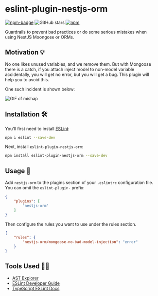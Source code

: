 # eslint-plugin-nestjs-orm

[![npm-badge](https://img.shields.io/npm/v/eslint-plugin-nestjs-orm.svg?style=flat-square)](https://www.npmjs.com/package/eslint-plugin-nestjs-orm)
![GitHub stars](https://img.shields.io/github/stars/aashutoshrathi/eslint-plugin-nestjs-orm.svg?style=flat-square)
[![npm](https://img.shields.io/npm/dt/eslint-plugin-nestjs-orm.svg?style=flat-square)](https://www.npmjs.com/package/eslint-plugin-nestjs-orm)


Guardrails to prevent bad practices or do some serious mistakes when using NestJS Moongose or ORMs.

## Motivation 💡

No one likes unused variables, and we remove them.
But with Mongoose there is a catch, if you attach inject model to non-model variable accidentally, you will get no error, but you will get a bug. This plugin will help you to avoid this.

One such incident is shown below:

<img alt="GIF of mishap" src="https://s3.ap-south-1.amazonaws.com/shared.aashutosh.dev/eslint-rule-gif.gif">

## Installation 🛠️

You'll first need to install [ESLint](https://eslint.org/):

```sh
npm i eslint --save-dev
```

Next, install `eslint-plugin-nestjs-orm`:

```sh
npm install eslint-plugin-nestjs-orm --save-dev
```

## Usage 🚀

Add `nestjs-orm` to the plugins section of your `.eslintrc` configuration file. You can omit the `eslint-plugin-` prefix:

```json
{
    "plugins": [
        "nestjs-orm"
    ]
}
```

Then configure the rules you want to use under the rules section.

```json
{
    "rules": {
        "nestjs-orm/mongoose-no-bad-model-injection": "error"
    }
}
```

## Tools Used 💪🏻

- [AST Explorer](https://astexplorer.net/)
- [ESLint Developer Guide](https://eslint.org/docs/developer-guide/working-with-rules)
- [TypeScript ESLint Docs](https://typescript-eslint.io/developers/custom-rules)
